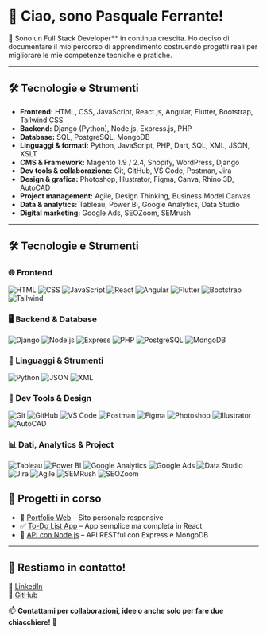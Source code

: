 # 👋 Ciao, sono Pasquale Ferrante!

🚀 Sono un Full Stack Developer** in continua crescita. Ho deciso di documentare il mio percorso di apprendimento costruendo progetti reali per migliorare le mie competenze tecniche e pratiche.

---

## 🛠️ Tecnologie e Strumenti

- **Frontend:** HTML, CSS, JavaScript, React.js, Angular, Flutter, Bootstrap, Tailwind CSS  
- **Backend:** Django (Python), Node.js, Express.js, PHP  
- **Database:** SQL, PostgreSQL, MongoDB  
- **Linguaggi & formati:** Python, JavaScript, PHP, Dart, SQL, XML, JSON, XSLT  
- **CMS & Framework:** Magento 1.9 / 2.4, Shopify, WordPress, Django  
- **Dev tools & collaborazione:** Git, GitHub, VS Code, Postman, Jira  
- **Design & grafica:** Photoshop, Illustrator, Figma, Canva, Rhino 3D, AutoCAD  
- **Project management:** Agile, Design Thinking, Business Model Canvas  
- **Data & analytics:** Tableau, Power BI, Google Analytics, Data Studio  
- **Digital marketing:** Google Ads, SEOZoom, SEMrush

---
## 🛠️ Tecnologie e Strumenti

### 🌐 Frontend
![HTML](https://img.shields.io/badge/HTML5-E34F26?logo=html5&logoColor=white)
![CSS](https://img.shields.io/badge/CSS3-1572B6?logo=css3&logoColor=white)
![JavaScript](https://img.shields.io/badge/JavaScript-F7DF1E?logo=javascript&logoColor=black)
![React](https://img.shields.io/badge/React-61DAFB?logo=react&logoColor=black)
![Angular](https://img.shields.io/badge/Angular-DD0031?logo=angular&logoColor=white)
![Flutter](https://img.shields.io/badge/Flutter-02569B?logo=flutter&logoColor=white)
![Bootstrap](https://img.shields.io/badge/Bootstrap-7952B3?logo=bootstrap&logoColor=white)
![Tailwind](https://img.shields.io/badge/Tailwind_CSS-38B2AC?logo=tailwindcss&logoColor=white)

### 🖥️ Backend & Database
![Django](https://img.shields.io/badge/Django-092E20?logo=django&logoColor=white)
![Node.js](https://img.shields.io/badge/Node.js-339933?logo=nodedotjs&logoColor=white)
![Express](https://img.shields.io/badge/Express.js-000000?logo=express&logoColor=white)
![PHP](https://img.shields.io/badge/PHP-777BB4?logo=php&logoColor=white)
![PostgreSQL](https://img.shields.io/badge/PostgreSQL-4169E1?logo=postgresql&logoColor=white)
![MongoDB](https://img.shields.io/badge/MongoDB-47A248?logo=mongodb&logoColor=white)

### 📁 Linguaggi & Strumenti
![Python](https://img.shields.io/badge/Python-3776AB?logo=python&logoColor=white)
![JSON](https://img.shields.io/badge/JSON-000000?logo=json&logoColor=white)
![XML](https://img.shields.io/badge/XML-EF652A?logo=xml&logoColor=white)

### 🧰 Dev Tools & Design
![Git](https://img.shields.io/badge/Git-F05032?logo=git&logoColor=white)
![GitHub](https://img.shields.io/badge/GitHub-181717?logo=github&logoColor=white)
![VS Code](https://img.shields.io/badge/VSCode-007ACC?logo=visualstudiocode&logoColor=white)
![Postman](https://img.shields.io/badge/Postman-FF6C37?logo=postman&logoColor=white)
![Figma](https://img.shields.io/badge/Figma-F24E1E?logo=figma&logoColor=white)
![Photoshop](https://img.shields.io/badge/Photoshop-31A8FF?logo=adobephotoshop&logoColor=white)
![Illustrator](https://img.shields.io/badge/Illustrator-FF9A00?logo=adobeillustrator&logoColor=white)
![AutoCAD](https://img.shields.io/badge/AutoCAD-E60000?logo=autodesk&logoColor=white)

### 📊 Dati, Analytics & Project
![Tableau](https://img.shields.io/badge/Tableau-E97627?logo=tableau&logoColor=white)
![Power BI](https://img.shields.io/badge/PowerBI-F2C811?logo=powerbi&logoColor=black)
![Google Analytics](https://img.shields.io/badge/Google_Analytics-E37400?logo=googleanalytics&logoColor=white)
![Google Ads](https://img.shields.io/badge/Google_Ads-4285F4?logo=googleads&logoColor=white)
![Data Studio](https://img.shields.io/badge/Data_Studio-4285F4?logo=googledatastudio&logoColor=white)
![Jira](https://img.shields.io/badge/Jira-0052CC?logo=jira&logoColor=white)
![Agile](https://img.shields.io/badge/Agile-0277BD?logo=agile&logoColor=white)
![SEMRush](https://img.shields.io/badge/SEMRush-FF622D?logo=semrush&logoColor=white)
![SEOZoom](https://img.shields.io/badge/SEOZoom-0073B1?logo=zoom&logoColor=white)


## 📂 Progetti in corso

- 🚀 [Portfolio Web](https://github.com/pasqualeunipi/portfolio) – Sito personale responsive
- ✅ [To-Do List App](https://github.com/pasqualeunipi/todo-app) – App semplice ma completa in React
- 📡 [API con Node.js](https://github.com/pasqualeunipi/api-project) – API RESTful con Express e MongoDB

---

## 📢 Restiamo in contatto!

🔗 [LinkedIn](https://www.linkedin.com/in/tuo-linkedin)  
🔗 [GitHub](https://github.com/pasqualeunipi)

📫 **Contattami per collaborazioni, idee o anche solo per fare due chiacchiere!** 💬
